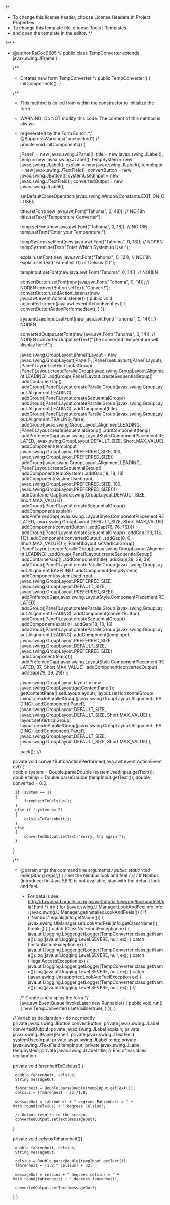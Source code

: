 /*
 * To change this license header, choose License Headers in Project Properties.
 * To change this template file, choose Tools | Templates
 * and open the template in the editor.
 */

/**
 *
 * @author RaCoc9605
 */
public class TempConverter extends javax.swing.JFrame {

    /**
     * Creates new form TempConverter
     */
    public TempConverter() {
        initComponents();
    }

    /**
     * This method is called from within the constructor to initialize the form.
     * WARNING: Do NOT modify this code. The content of this method is always
     * regenerated by the Form Editor.
     */
    @SuppressWarnings("unchecked")
    // <editor-fold defaultstate="collapsed" desc="Generated Code">                          
    private void initComponents() {

        jPanel1 = new javax.swing.JPanel();
        title = new javax.swing.JLabel();
        temp = new javax.swing.JLabel();
        tempSystem = new javax.swing.JLabel();
        explain = new javax.swing.JLabel();
        tempInput = new javax.swing.JTextField();
        convertButton = new javax.swing.JButton();
        systemUsedInput = new javax.swing.JTextField();
        convertedOutput = new javax.swing.JLabel();

        setDefaultCloseOperation(javax.swing.WindowConstants.EXIT_ON_CLOSE);

        title.setFont(new java.awt.Font("Tahoma", 0, 48)); // NOI18N
        title.setText("Temperature Converter");

        temp.setFont(new java.awt.Font("Tahoma", 0, 18)); // NOI18N
        temp.setText("Enter your Temperature:");

        tempSystem.setFont(new java.awt.Font("Tahoma", 0, 18)); // NOI18N
        tempSystem.setText("Enter Which System to Use:");

        explain.setFont(new java.awt.Font("Tahoma", 0, 12)); // NOI18N
        explain.setText("Farenheit (1) or Celsius (2)");

        tempInput.setFont(new java.awt.Font("Tahoma", 0, 14)); // NOI18N

        convertButton.setFont(new java.awt.Font("Tahoma", 0, 14)); // NOI18N
        convertButton.setText("Convert!");
        convertButton.addActionListener(new java.awt.event.ActionListener() {
            public void actionPerformed(java.awt.event.ActionEvent evt) {
                convertButtonActionPerformed(evt);
            }
        });

        systemUsedInput.setFont(new java.awt.Font("Tahoma", 0, 14)); // NOI18N

        convertedOutput.setFont(new java.awt.Font("Tahoma", 0, 14)); // NOI18N
        convertedOutput.setText("The converted temperature will display here!");

        javax.swing.GroupLayout jPanel1Layout = new javax.swing.GroupLayout(jPanel1);
        jPanel1.setLayout(jPanel1Layout);
        jPanel1Layout.setHorizontalGroup(
            jPanel1Layout.createParallelGroup(javax.swing.GroupLayout.Alignment.LEADING)
            .addGroup(jPanel1Layout.createSequentialGroup()
                .addContainerGap()
                .addGroup(jPanel1Layout.createParallelGroup(javax.swing.GroupLayout.Alignment.LEADING)
                    .addGroup(jPanel1Layout.createSequentialGroup()
                        .addGroup(jPanel1Layout.createParallelGroup(javax.swing.GroupLayout.Alignment.LEADING)
                            .addComponent(title)
                            .addGroup(jPanel1Layout.createParallelGroup(javax.swing.GroupLayout.Alignment.TRAILING, false)
                                .addGroup(javax.swing.GroupLayout.Alignment.LEADING, jPanel1Layout.createSequentialGroup()
                                    .addComponent(temp)
                                    .addPreferredGap(javax.swing.LayoutStyle.ComponentPlacement.RELATED, javax.swing.GroupLayout.DEFAULT_SIZE, Short.MAX_VALUE)
                                    .addComponent(tempInput, javax.swing.GroupLayout.PREFERRED_SIZE, 100, javax.swing.GroupLayout.PREFERRED_SIZE))
                                .addGroup(javax.swing.GroupLayout.Alignment.LEADING, jPanel1Layout.createSequentialGroup()
                                    .addComponent(tempSystem)
                                    .addGap(18, 18, 18)
                                    .addComponent(systemUsedInput, javax.swing.GroupLayout.PREFERRED_SIZE, 100, javax.swing.GroupLayout.PREFERRED_SIZE))))
                        .addContainerGap(javax.swing.GroupLayout.DEFAULT_SIZE, Short.MAX_VALUE))
                    .addGroup(jPanel1Layout.createSequentialGroup()
                        .addComponent(explain)
                        .addPreferredGap(javax.swing.LayoutStyle.ComponentPlacement.RELATED, javax.swing.GroupLayout.DEFAULT_SIZE, Short.MAX_VALUE)
                        .addComponent(convertButton)
                        .addGap(76, 76, 76))))
            .addGroup(jPanel1Layout.createSequentialGroup()
                .addGap(113, 113, 113)
                .addComponent(convertedOutput)
                .addGap(0, 0, Short.MAX_VALUE))
        );
        jPanel1Layout.setVerticalGroup(
            jPanel1Layout.createParallelGroup(javax.swing.GroupLayout.Alignment.LEADING)
            .addGroup(jPanel1Layout.createSequentialGroup()
                .addContainerGap()
                .addComponent(title)
                .addGap(39, 39, 39)
                .addGroup(jPanel1Layout.createParallelGroup(javax.swing.GroupLayout.Alignment.BASELINE)
                    .addComponent(tempSystem)
                    .addComponent(systemUsedInput, javax.swing.GroupLayout.PREFERRED_SIZE, javax.swing.GroupLayout.DEFAULT_SIZE, javax.swing.GroupLayout.PREFERRED_SIZE))
                .addPreferredGap(javax.swing.LayoutStyle.ComponentPlacement.RELATED)
                .addGroup(jPanel1Layout.createParallelGroup(javax.swing.GroupLayout.Alignment.LEADING)
                    .addComponent(convertButton)
                    .addGroup(jPanel1Layout.createSequentialGroup()
                        .addComponent(explain)
                        .addGap(18, 18, 18)
                        .addGroup(jPanel1Layout.createParallelGroup(javax.swing.GroupLayout.Alignment.LEADING)
                            .addComponent(tempInput, javax.swing.GroupLayout.PREFERRED_SIZE, javax.swing.GroupLayout.DEFAULT_SIZE, javax.swing.GroupLayout.PREFERRED_SIZE)
                            .addComponent(temp))))
                .addPreferredGap(javax.swing.LayoutStyle.ComponentPlacement.RELATED, 37, Short.MAX_VALUE)
                .addComponent(convertedOutput)
                .addGap(29, 29, 29))
        );

        javax.swing.GroupLayout layout = new javax.swing.GroupLayout(getContentPane());
        getContentPane().setLayout(layout);
        layout.setHorizontalGroup(
            layout.createParallelGroup(javax.swing.GroupLayout.Alignment.LEADING)
            .addComponent(jPanel1, javax.swing.GroupLayout.DEFAULT_SIZE, javax.swing.GroupLayout.DEFAULT_SIZE, Short.MAX_VALUE)
        );
        layout.setVerticalGroup(
            layout.createParallelGroup(javax.swing.GroupLayout.Alignment.LEADING)
            .addComponent(jPanel1, javax.swing.GroupLayout.DEFAULT_SIZE, javax.swing.GroupLayout.DEFAULT_SIZE, Short.MAX_VALUE)
        );

        pack();
    }// </editor-fold>                        

    private void convertButtonActionPerformed(java.awt.event.ActionEvent evt) {                                              
        double system = Double.parseDouble (systemUsedInput.getText());
        double temp = Double.parseDouble (tempInput.getText());
        double converted = 0.0;
        
        if (system == 1)
        {
            farenheitToCelsius();
        }
        else if (system == 2)
        {
            celsiusToFarenheit();
        }
        else 
        {
            convertedOutput.setText("Sorry, try again!");
        }
    }                                             

    /**
     * @param args the command line arguments
     */
    public static void main(String args[]) {
        /* Set the Nimbus look and feel */
        //<editor-fold defaultstate="collapsed" desc=" Look and feel setting code (optional) ">
        /* If Nimbus (introduced in Java SE 6) is not available, stay with the default look and feel.
         * For details see http://download.oracle.com/javase/tutorial/uiswing/lookandfeel/plaf.html 
         */
        try {
            for (javax.swing.UIManager.LookAndFeelInfo info : javax.swing.UIManager.getInstalledLookAndFeels()) {
                if ("Nimbus".equals(info.getName())) {
                    javax.swing.UIManager.setLookAndFeel(info.getClassName());
                    break;
                }
            }
        } catch (ClassNotFoundException ex) {
            java.util.logging.Logger.getLogger(TempConverter.class.getName()).log(java.util.logging.Level.SEVERE, null, ex);
        } catch (InstantiationException ex) {
            java.util.logging.Logger.getLogger(TempConverter.class.getName()).log(java.util.logging.Level.SEVERE, null, ex);
        } catch (IllegalAccessException ex) {
            java.util.logging.Logger.getLogger(TempConverter.class.getName()).log(java.util.logging.Level.SEVERE, null, ex);
        } catch (javax.swing.UnsupportedLookAndFeelException ex) {
            java.util.logging.Logger.getLogger(TempConverter.class.getName()).log(java.util.logging.Level.SEVERE, null, ex);
        }
        //</editor-fold>

        /* Create and display the form */
        java.awt.EventQueue.invokeLater(new Runnable() {
            public void run() {
                new TempConverter().setVisible(true);
            }
        });
    }

    // Variables declaration - do not modify                     
    private javax.swing.JButton convertButton;
    private javax.swing.JLabel convertedOutput;
    private javax.swing.JLabel explain;
    private javax.swing.JPanel jPanel1;
    private javax.swing.JTextField systemUsedInput;
    private javax.swing.JLabel temp;
    private javax.swing.JTextField tempInput;
    private javax.swing.JLabel tempSystem;
    private javax.swing.JLabel title;
    // End of variables declaration                   

    private void farenheitToCelsius()
    {

        
        double fahrenheit, celsius;
        String messageOut;
        
        fahrenheit = Double.parseDouble(tempInput.getText());
        celsius = (fahrenheit - 32)/1.8;
        
        messageOut = fahrenheit + " degrees Fahrenheit = " + Math.round(celsius) + " degrees Celsius";
        
        // Output results to the screen.
        convertedOutput.setText(messageOut); 
    }
    
    private void celsiusToFarenheit(){

        double fahrenheit, celsius;
        String messageOut;
        
        celsius = Double.parseDouble(tempInput.getText());
        fahrenheit = (1.8 * celsius) + 32;
        
        messageOut = celsius + " degrees celsius = " + Math.round(fahrenheit) + " degrees fahrenheit";
        
        convertedOutput.setText(messageOut);
    }
}
